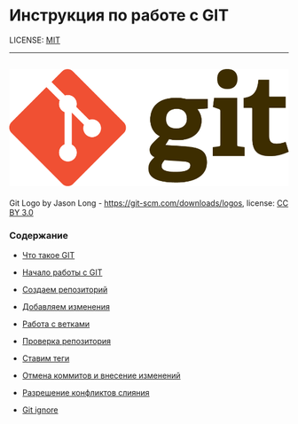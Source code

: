 # Инструкция по работе с GIT

LICENSE: [MIT](license.md)

---
![Logo](/assets/Git-Logo-2Color.png)
----

Git Logo by Jason Long - https://git-scm.com/downloads/logos, license: [CC BY 3.0](https://creativecommons.org/licenses/by/3.0/)


### Содержание

- [Что такое GIT](/pages/Gitit.md)

- [Начало работы с GIT](/pages/startgit.md)

- [Создаем репозиторий](/pages/repositorij.md)

- [Добавляем изменения](/pages/changes.md)

- [Работа с ветками](/pages/Branches.md)

- [Проверка репозитория](/pages/gitchecking.md)

- [Ставим теги](/pages/tags.md)

- [Отмена коммитов и внесение изменений](/pages/erros.md)

- [Разрешение конфликтов слияния](/pages/conflict.md)

- [Git ignore](/pages/gitignore.md)
